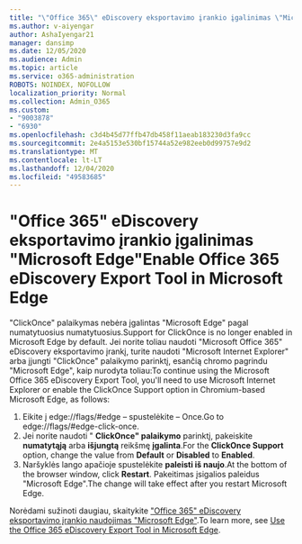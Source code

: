 ```yaml
---
title: "\"Office 365\" eDiscovery eksportavimo įrankio įgalinimas \"Microsoft Edge\""
ms.author: v-aiyengar
author: AshaIyengar21
manager: dansimp
ms.date: 12/05/2020
ms.audience: Admin
ms.topic: article
ms.service: o365-administration
ROBOTS: NOINDEX, NOFOLLOW
localization_priority: Normal
ms.collection: Admin_O365
ms.custom:
- "9003878"
- "6930"
ms.openlocfilehash: c3d4b45d77ffb47db458f11aeab183230d3fa9cc
ms.sourcegitcommit: 2e4a5153e530bf15744a52e982eeb0d99757e9d2
ms.translationtype: MT
ms.contentlocale: lt-LT
ms.lasthandoff: 12/04/2020
ms.locfileid: "49583685"
---
```

# <a name="enable-office-365-ediscovery-export-tool-in-microsoft-edge"></a><span data-ttu-id="e5f9c-102">"Office 365" eDiscovery eksportavimo įrankio įgalinimas "Microsoft Edge"</span><span class="sxs-lookup"><span data-stu-id="e5f9c-102">Enable Office 365 eDiscovery Export Tool in Microsoft Edge</span></span>

<span data-ttu-id="e5f9c-103">"ClickOnce" palaikymas nebėra įgalintas "Microsoft Edge" pagal numatytuosius numatytuosius.</span><span class="sxs-lookup"><span data-stu-id="e5f9c-103">Support for ClickOnce is no longer enabled in Microsoft Edge by default.</span></span> <span data-ttu-id="e5f9c-104">Jei norite toliau naudoti "Microsoft Office 365" eDiscovery eksportavimo įrankį, turite naudoti "Microsoft Internet Explorer" arba įjungti "ClickOnce" palaikymo parinktį, esančią chromo pagrindu "Microsoft Edge", kaip nurodyta toliau:</span><span class="sxs-lookup"><span data-stu-id="e5f9c-104">To continue using the Microsoft Office 365 eDiscovery Export Tool, you'll need to use Microsoft Internet Explorer or enable the ClickOnce Support option in Chromium-based Microsoft Edge, as follows:</span></span>

1. <span data-ttu-id="e5f9c-105">Eikite į edge://flags/#edge – spustelėkite – Once.</span><span class="sxs-lookup"><span data-stu-id="e5f9c-105">Go to edge://flags/#edge-click-once.</span></span>
1. <span data-ttu-id="e5f9c-106">Jei norite naudoti " **ClickOnce" palaikymo** parinktį, pakeiskite **numatytąją** arba **išjungtą** reikšmę **įgalinta**.</span><span class="sxs-lookup"><span data-stu-id="e5f9c-106">For the **ClickOnce Support** option, change the value from **Default** or **Disabled** to **Enabled**.</span></span>
1. <span data-ttu-id="e5f9c-107">Naršyklės lango apačioje spustelėkite **paleisti iš naujo**.</span><span class="sxs-lookup"><span data-stu-id="e5f9c-107">At the bottom of the browser window, click **Restart**.</span></span> <span data-ttu-id="e5f9c-108">Pakeitimas įsigalios paleidus "Microsoft Edge".</span><span class="sxs-lookup"><span data-stu-id="e5f9c-108">The change will take effect after you restart Microsoft Edge.</span></span>

<span data-ttu-id="e5f9c-109">Norėdami sužinoti daugiau, skaitykite ["Office 365" eDiscovery eksportavimo įrankio naudojimas "Microsoft Edge"](https://go.microsoft.com/fwlink/?linkid=2111611).</span><span class="sxs-lookup"><span data-stu-id="e5f9c-109">To learn more, see [Use the Office 365 eDiscovery Export Tool in Microsoft Edge](https://go.microsoft.com/fwlink/?linkid=2111611).</span></span>
